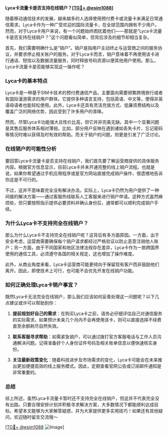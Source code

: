 **Lyca卡流量卡是否支持在线销户？[[TG💪+ @esim1088](https://t.me/s/esim1088)]**

随着移动通信技术的发展，越来越多的人选择使用预付费卡或流量卡来满足日常通信需求。Lyca卡作为一种广受欢迎的国际流量卡，在全球范围内拥有不少用户。然而，对于Lyca卡用户来说，有一个问题始终困扰着他们——那就是“Lyca卡流量卡是否支持在线销户？”这个问题看似简单，但背后涉及的细节却相当复杂。

首先，我们需要明确什么是“销户”。销户是指用户主动终止与运营商之间的服务协议，并要求停止相关账户的服务。对于Lyca卡而言，销户意味着不再使用该卡进行通话、短信以及数据流量服务，同时释放号码资源以便其他用户使用。那么，Lyca卡流量卡是否能够实现这一操作呢？

### **Lyca卡的基本特点**

Lyca卡是一种基于SIM卡技术的预付费通信产品，主要面向需要频繁跨境旅行或者有国际漫游需求的用户群体。它提供多种语言支持，包括英语、中文等，使得非英语母语者也能轻松使用。此外，Lyca卡还具有灵活充值方式、低廉资费结构以及覆盖广泛的网络优势，因此受到了许多用户的青睐。

然而，尽管Lyca卡功能强大且性价比高，但它并非完美无缺。其中一个显著问题是其售后服务体系相对薄弱。比如，部分用户反映在遇到诸如丢失卡片、忘记密码等情况时难以获得及时有效的帮助。而关于销户的问题，则更是引发了广泛讨论。

### **在线销户的可能性分析**

要回答Lyca卡流量卡是否支持在线销户，我们首先要了解运营商提供的具体服务内容。根据官方信息显示，目前Lyca卡并未开通完整的线上销户流程。也就是说，如果你希望通过手机应用程序或是官方网站直接完成销户操作，很遗憾地告诉你这是不可行的。

不过，这并不意味着完全没有解决办法。实际上，Lyca卡仍然为用户提供了一种间接的解决方案——通过客服热线联系人工客服来进行销户申请。这种方式虽然麻烦些，但只要按照指示提供必要资料并确认身份后，通常都可以顺利完成销户手续。

### **为什么Lyca卡不支持完全在线销户？**

那么为什么Lyca卡不支持完全在线销户呢？这背后有多方面原因。一方面，出于安全考虑，运营商需要确保每个销户请求都经过严格验证以防止恶意注销他人账户；另一方面，由于不同国家和地区法律法规存在差异，Lyca卡作为一款跨国界使用的通信工具，必须遵守各国的相关规定，这也增加了操作难度。

此外，从商业角度来看，Lyca卡运营商可能更倾向于保留现有客户而非鼓励他们离开。因此，即使技术上可行，也可能不会优先开发在线销户功能。

### **如何正确处理Lyca卡销户事宜？**

既然Lyca卡无法完全在线销户，那么我们应该如何妥善处理这一问题呢？以下几点建议或许可以帮助到你：

1. **提前规划好自己的需求**：在购买Lyca卡之前，请务必仔细评估自己对通信服务的实际需求。如果预计未来几个月内不会再使用该卡，则可以直接选择不续费直至余额耗尽自然失效。
   
2. **联系客服寻求帮助**：如需紧急销户，可以通过拨打官方客服电话与工作人员沟通解决问题。记得准备好个人身份证件号码及相关账单信息以便快速核实身份。

3. **关注最新政策变化**：随着科技进步及市场需求的变化，Lyca卡可能会在未来推出更加便捷高效的线上服务模式。因此，定期查看官网公告或订阅邮件通知是非常重要的。

### **总结**

综上所述，虽然Lyca卡流量卡暂时还不支持完全在线销户，但这并不代表完全没有出路。只要合理安排计划并积极寻求解决方案，大多数情况下都能顺利达成目标。希望本文能够为大家解答疑惑，并为大家提供更多实用技巧！如果还有其他疑问，欢迎随时留言交流哦～

[[TG💪+ @esim1088](https://t.me/s/esim1088) ![Image](https://i.postimg.cc/4NQfJmqS/Snipaste-2025-05-13-00-14-12.png)]